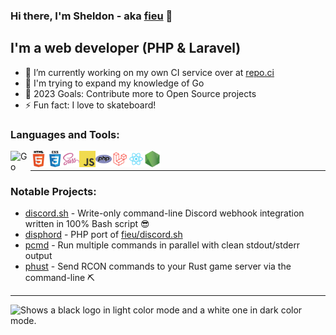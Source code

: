 ### Hi there, I'm Sheldon - aka [fieu][website] 👋

## I'm a web developer (PHP & Laravel)
- 🔭 I’m currently working on my own CI service over at [repo.ci](https://repo.ci)
- 🌱 I'm trying to expand my knowledge of Go
- 🥅 2023 Goals: Contribute more to Open Source projects
- ⚡ Fun fact: I love to skateboard!

### Languages and Tools:

[<img align="left" alt="Go" width="32px" src="https://i.imgur.com/7KNpEdM.png" />][website]
[<img align="left" alt="HTML5" width="26px" src="https://raw.githubusercontent.com/github/explore/80688e429a7d4ef2fca1e82350fe8e3517d3494d/topics/html/html.png" />][website]
[<img align="left" alt="CSS3" width="26px" src="https://raw.githubusercontent.com/github/explore/80688e429a7d4ef2fca1e82350fe8e3517d3494d/topics/css/css.png" />][website]
[<img align="left" alt="Sass" width="26px" src="https://raw.githubusercontent.com/github/explore/80688e429a7d4ef2fca1e82350fe8e3517d3494d/topics/sass/sass.png" />][website]
[<img align="left" alt="JavaScript" width="26px" src="https://raw.githubusercontent.com/github/explore/80688e429a7d4ef2fca1e82350fe8e3517d3494d/topics/javascript/javascript.png" />][website]
[<img align="left" alt="PHP" width="26px" src="https://raw.githubusercontent.com/github/explore/ccc16358ac4530c6a69b1b80c7223cd2744dea83/topics/php/php.png" />][website]
[<img align="left" alt="Laravel" width="26px" src="https://raw.githubusercontent.com/github/explore/56a826d05cf762b2b50ecbe7d492a839b04f3fbf/topics/laravel/laravel.png" />][website]
[<img align="left" alt="React" width="26px" src="https://raw.githubusercontent.com/github/explore/80688e429a7d4ef2fca1e82350fe8e3517d3494d/topics/react/react.png" />][website]
[<img align="left" alt="Node.js" width="26px" src="https://raw.githubusercontent.com/github/explore/80688e429a7d4ef2fca1e82350fe8e3517d3494d/topics/nodejs/nodejs.png" />][website]

<br />

---

### Notable Projects:
- [discord.sh](https://github.com/fieu/discord.sh) - Write-only command-line Discord webhook integration written in 100% Bash script 😎
- [disphord](https://github.com/fieu/disphord) - PHP port of [fieu/discord.sh](https://github.com/fieu/discord.sh)
- [pcmd](https://github.com/fieu/pcmd) - Run multiple commands in parallel with clean stdout/stderr output
- [phust](https://github.com/fieu/phust) - Send RCON commands to your Rust game server via the command-line ⛏

---
<picture>
  <source media="(prefers-color-scheme: dark)" srcset="https://github-readme-stats.vercel.app/api?username=fieu&theme=github_dark&show_icons=true&hide_border=true" alt="fieu's Github Stats">
  <source media="(prefers-color-scheme: light)" srcset="https://github-readme-stats.vercel.app/api?username=fieu&theme=default&show_icons=true&hide_border=true"  alt="fieu's Github Stats">
  <img alt="Shows a black logo in light color mode and a white one in dark color mode." src="https://github-readme-stats.vercel.app/api?username=fieu&theme=default&show_icons=true&hide_border=true">
</picture>


[website]: https://sheldon.is
[linkedin]: https://www.linkedin.com/in/sheldon-rupp-344266199/
[instagram]: https://www.instagram.com/sheldonrupp/
[twitter]: https://twitter.com/fieu_

